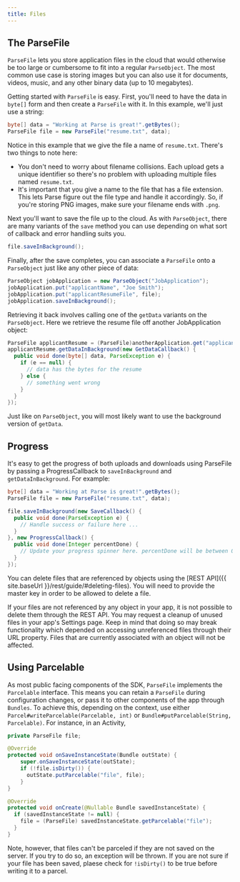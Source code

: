 ```yaml
---
title: Files
---
```


## The ParseFile

`ParseFile` lets you store application files in the cloud that would otherwise be too large or cumbersome to fit into a regular `ParseObject`. The most common use case is storing images but you can also use it for documents, videos, music, and any other binary data (up to 10 megabytes).

Getting started with `ParseFile` is easy. First, you'll need to have the data in `byte[]` form and then create a `ParseFile` with it. In this example, we'll just use a string:

```java
byte[] data = "Working at Parse is great!".getBytes();
ParseFile file = new ParseFile("resume.txt", data);
```

Notice in this example that we give the file a name of `resume.txt`. There's two things to note here:

*   You don't need to worry about filename collisions. Each upload gets a unique identifier so there's no problem with uploading multiple files named `resume.txt`.
*   It's important that you give a name to the file that has a file extension. This lets Parse figure out the file type and handle it accordingly. So, if you're storing PNG images, make sure your filename ends with `.png`.

Next you'll want to save the file up to the cloud. As with `ParseObject`, there are many variants of the `save` method you can use depending on what sort of callback and error handling suits you.

```java
file.saveInBackground();
```

Finally, after the save completes, you can associate a `ParseFile` onto a `ParseObject` just like any other piece of data:

```java
ParseObject jobApplication = new ParseObject("JobApplication");
jobApplication.put("applicantName", "Joe Smith");
jobApplication.put("applicantResumeFile", file);
jobApplication.saveInBackground();
```

Retrieving it back involves calling one of the `getData` variants on the `ParseObject`. Here we retrieve the resume file off another JobApplication object:

```java
ParseFile applicantResume = (ParseFile)anotherApplication.get("applicantResumeFile");
applicantResume.getDataInBackground(new GetDataCallback() {
  public void done(byte[] data, ParseException e) {
    if (e == null) {
      // data has the bytes for the resume
    } else {
      // something went wrong
    }
  }
});
```

Just like on `ParseObject`, you will most likely want to use the background version of `getData`.

## Progress

It's easy to get the progress of both uploads and downloads using ParseFile by passing a ProgressCallback to `saveInBackground` and `getDataInBackground`. For example:

```java
byte[] data = "Working at Parse is great!".getBytes();
ParseFile file = new ParseFile("resume.txt", data);

file.saveInBackground(new SaveCallback() {
  public void done(ParseException e) {
    // Handle success or failure here ...
  }
}, new ProgressCallback() {
  public void done(Integer percentDone) {
    // Update your progress spinner here. percentDone will be between 0 and 100.
  }
});
```

You can delete files that are referenced by objects using the [REST API]({{ site.baseUrl }}/rest/guide/#deleting-files). You will need to provide the master key in order to be allowed to delete a file.

If your files are not referenced by any object in your app, it is not possible to delete them through the REST API. You may request a cleanup of unused files in your app's Settings page. Keep in mind that doing so may break functionality which depended on accessing unreferenced files through their URL property. Files that are currently associated with an object will not be affected.

## Using Parcelable

As most public facing components of the SDK, `ParseFile` implements the `Parcelable` interface. This means you can retain a `ParseFile` during configuration changes, or pass it to other components of the app through `Bundles`. To achieve this, depending on the context, use either `Parcel#writeParcelable(Parcelable, int)` or `Bundle#putParcelable(String, Parcelable)`. For instance, in an Activity,

```java
private ParseFile file;

@Override
protected void onSaveInstanceState(Bundle outState) {
    super.onSaveInstanceState(outState);
    if (!file.isDirty()) {
      outState.putParcelable("file", file);
    }
}

@Override
protected void onCreate(@Nullable Bundle savedInstanceState) {
  if (savedInstanceState != null) {
    file = (ParseFile) savedInstanceState.getParcelable("file");
  }
}
```

Note, however, that files can't be parceled if they are not saved on the server. If you try to do so, an exception will be thrown. If you are not sure if your file has been saved, plaese check for `!isDirty()` to be true before writing it to a parcel.
